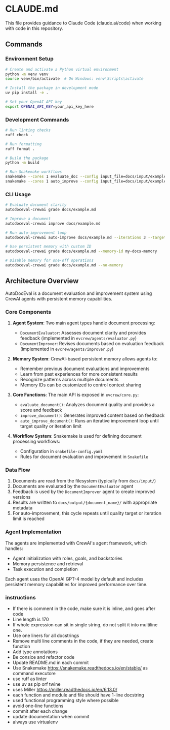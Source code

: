 # CLAUDE.md

This file provides guidance to Claude Code (claude.ai/code) when working with code in this repository.

## Commands

### Environment Setup

```bash
# Create and activate a Python virtual environment
python -m venv venv
source venv/bin/activate  # On Windows: venv\Scripts\activate

# Install the package in development mode
uv pip install -e .

# Set your OpenAI API key
export OPENAI_API_KEY=your_api_key_here
```

### Development Commands

```bash
# Run linting checks
ruff check .

# Run formatting
ruff format .

# Build the package
python -m build

# Run Snakemake workflows
snakemake --cores 1 evaluate_doc --config input_file=docs/input/example.md
snakemake --cores 1 auto_improve --config input_file=docs/input/example.md max_iterations=3 target_score=0.8
```

### CLI Usage

```bash
# Evaluate document clarity
autodoceval-crewai grade docs/example.md

# Improve a document
autodoceval-crewai improve docs/example.md

# Run auto-improvement loop
autodoceval-crewai auto-improve docs/example.md --iterations 3 --target 0.7

# Use persistent memory with custom ID
autodoceval-crewai grade docs/example.md --memory-id my-docs-memory

# Disable memory for one-off operations
autodoceval-crewai grade docs/example.md --no-memory
```

## Architecture Overview

AutoDocEval is a document evaluation and improvement system using CrewAI agents with persistent memory capabilities.

### Core Components

1. **Agent System**: Two main agent types handle document processing:
   - `DocumentEvaluator`: Assesses document clarity and provides feedback (implemented in `evcrew/agents/evaluator.py`)
   - `DocumentImprover`: Revises documents based on evaluation feedback (implemented in `evcrew/agents/improver.py`)

2. **Memory System**: CrewAI-based persistent memory allows agents to:
   - Remember previous document evaluations and improvements
   - Learn from past experiences for more consistent results
   - Recognize patterns across multiple documents
   - Memory IDs can be customized to control context sharing

3. **Core Functions**: The main API is exposed in `evcrew/core.py`:
   - `evaluate_document()`: Analyzes document quality and provides a score and feedback
   - `improve_document()`: Generates improved content based on feedback
   - `auto_improve_document()`: Runs an iterative improvement loop until target quality or iteration limit

4. **Workflow System**: Snakemake is used for defining document processing workflows:
   - Configuration in `snakefile-config.yaml`
   - Rules for document evaluation and improvement in `Snakefile`

### Data Flow

1. Documents are read from the filesystem (typically from `docs/input/`)
2. Documents are evaluated by the `DocumentEvaluator` agent
3. Feedback is used by the `DocumentImprover` agent to create improved versions
4. Results are written to `docs/output/{document_name}/` with appropriate metadata
5. For auto-improvement, this cycle repeats until quality target or iteration limit is reached

### Agent Implementation

The agents are implemented with CrewAI's agent framework, which handles:
- Agent initialization with roles, goals, and backstories
- Memory persistence and retrieval
- Task execution and completion

Each agent uses the OpenAI GPT-4 model by default and includes persistent memory capabilities for improved performance over time.


### instructions

- If there is comment in the code, make sure it is inline, and goes after code
- Line length is 170
- If whole expression can sit in single string, do not split it into multiline one.
- Use one liners for all docstrings
- Remove multi line comments in the code, if they are needed, create function
- Add type annotations
- Be consice and refactor code
- Update README.md in each commit
- Use Snakemake https://snakemake.readthedocs.io/en/stable/ as command executore
- use ruff as linter
- use uv as pip orf twine
- uses Miller https://miller.readthedocs.io/en/6.13.0/
- each function and module and file should have 1-line docstring
- used functional programming style where possible
- avoid one-line functions
- commit after each change
- update documentation when commit
- always use virtualenv